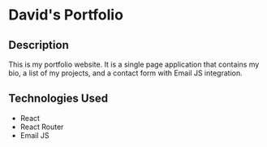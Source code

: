 # David's Portfolio

## Description
This is my portfolio website. It is a single page application that contains my bio, a list of my projects, and a contact form with Email JS integration.
## Technologies Used
- React
- React Router
- Email JS
